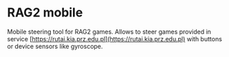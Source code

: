 # RAG2 mobile

Mobile steering tool for RAG2 games. Allows to steer games provided in service [https://rutai.kia.prz.edu.pl](https://rutai.kia.prz.edu.pl) with buttons or device sensors like gyroscope.
